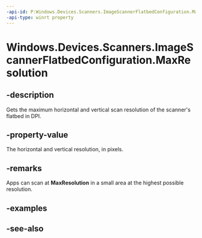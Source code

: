 ```yaml
---
-api-id: P:Windows.Devices.Scanners.ImageScannerFlatbedConfiguration.MaxResolution
-api-type: winrt property
---
```


<!-- Property syntax
public Windows.Devices.Scanners.ImageScannerResolution MaxResolution { get; }
-->

# Windows.Devices.Scanners.ImageScannerFlatbedConfiguration.MaxResolution

## -description
Gets the maximum horizontal and vertical scan resolution of the scanner's flatbed in DPI.

## -property-value
The horizontal and vertical resolution, in pixels.

## -remarks
Apps can scan at **MaxResolution** in a small area at the highest possible resolution.

## -examples

## -see-also
